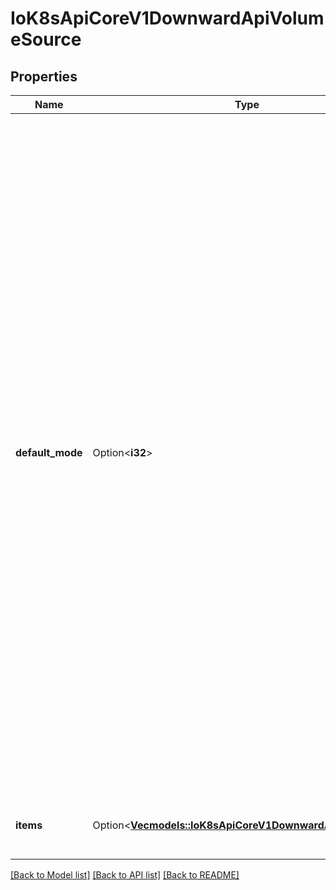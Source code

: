 # IoK8sApiCoreV1DownwardApiVolumeSource

## Properties

Name | Type | Description | Notes
------------ | ------------- | ------------- | -------------
**default_mode** | Option<**i32**> | Optional: mode bits to use on created files by default. Must be a Optional: mode bits used to set permissions on created files by default. Must be an octal value between 0000 and 0777 or a decimal value between 0 and 511. YAML accepts both octal and decimal values, JSON requires decimal values for mode bits. Defaults to 0644. Directories within the path are not affected by this setting. This might be in conflict with other options that affect the file mode, like fsGroup, and the result can be other mode bits set. | [optional]
**items** | Option<[**Vec<models::IoK8sApiCoreV1DownwardApiVolumeFile>**](io.k8s.api.core.v1.DownwardAPIVolumeFile.md)> | Items is a list of downward API volume file | [optional]

[[Back to Model list]](../README.md#documentation-for-models) [[Back to API list]](../README.md#documentation-for-api-endpoints) [[Back to README]](../README.md)


